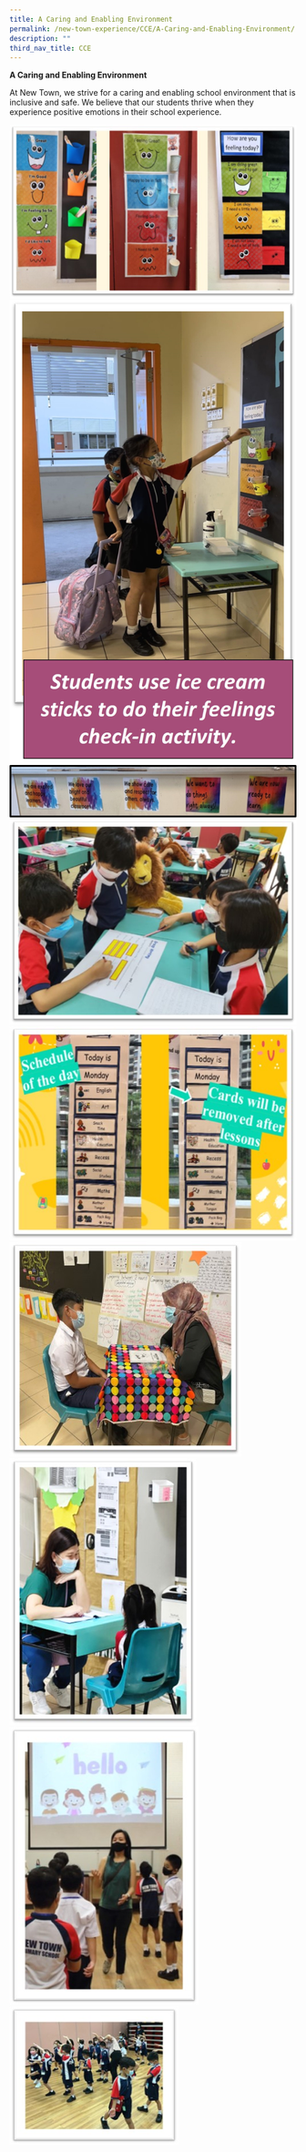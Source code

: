 ```yaml
---
title: A Caring and Enabling Environment
permalink: /new-town-experience/CCE/A-Caring-and-Enabling-Environment/
description: ""
third_nav_title: CCE
---
```

**A Caring and Enabling Environment**

At New Town, we strive for a caring and enabling school environment that is inclusive and safe. We believe that our students thrive when they experience positive emotions in their school experience. 

![](/images/CCE/Caring%20and%20Enabling/Caring%20and%20Enabling%20Environment01.jpeg)
![](/images/CCE/Caring%20and%20Enabling/Caring%20and%20Enabling%20Environment02.jpeg)
![](/images/CCE/Caring%20and%20Enabling/Caring%20and%20Enabling%20Environment03.jpeg)
![](/images/CCE/Caring%20and%20Enabling/Caring%20and%20Enabling%20Environment04.jpeg)
![](/images/CCE/Caring%20and%20Enabling/Caring%20and%20Enabling%20Environment05.jpeg)
![](/images/CCE/Caring%20and%20Enabling/Morning%20Connect%2001.jpeg)
![](/images/CCE/Caring%20and%20Enabling/Morning%20Connect%2002.jpeg)
![](/images/CCE/Caring%20and%20Enabling/Start%20it%20right%2001.jpeg)
![](/images/CCE/Caring%20and%20Enabling/Start%20it%20right%2002.jpeg)



